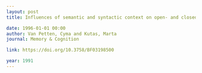 ```yaml
---
layout: post
title: Influences of semantic and syntactic context on open- and closed-class words

date: 1996-01-01 00:00
author: Van Petten, Cyma and Kutas, Marta
journal: Memory & Cognition

link: https://doi.org/10.3758/BF03198500

year: 1991
---
```



